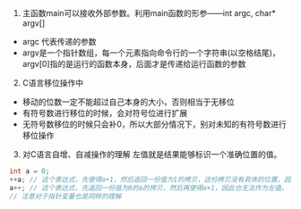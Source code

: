 1. 主函数main可以接收外部参数。利用main函数的形参——int argc, char* argv[]
  - argc 代表传递的参数
  - argv是一个指针数组，每一个元素指向命令行的一个字符串(以空格结尾)，argv[0]指的是运行的函数本身，后面才是传递给运行函数的参数
2. C语言移位操作中
  - 移动的位数一定不能超过自己本身的大小，否则相当于无移位
  - 有符号数进行移位的时候，会对符号位进行扩展
  - 无符号数移位的时候只会补0，所以大部分情况下，别对未知的有符号数进行移位操作
3. 对C语言自增、自减操作的理解
  左值就是结果能够标识一个准确位置的值。
  ```C
  int a = 0;
  ++a; // 这个表达式，先使得a+1，然后返回一份值为1的拷贝，这份拷贝没有具体的位置，因此无法作为左值
  a++; // 这个表达式，先返回一份值为0的a的拷贝，然后再使得a+1，因此也无法作为左值。
  // 注意对于指针变量也是同样的理解
  ```
